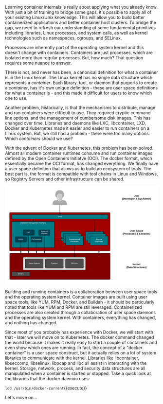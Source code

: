 Learning container internals is really about applying what you already know. With just a bit of training to bridge some gaps, it's possible to apply all of your existing Linux/Unix knowledge. This will allow you to build better containerized applications and better container host clusters. To bridge the gap, we need to refresh our understanding of some fundamental primitives including libraries, Linux processes, and system calls, as well as kernel technologies such as namespaces, cgroups, and SELinux. 

Processes are inherently part of the operating system kernel and this doesn't change with containers. Containers are just processes, which are isolated more than regular processes. But, how much? That question requires some nuance to answer.

There is not, and never has been, a canonical definition for what a container is in the Linux kernel. The Linux kernel has no single data structure which represents a *container*. Each library, tool, or daemon that purports to create a *container*, has it's own unique definition - these are user space definitions for what a container is - and this made it difficult for users to know which one to use.

Another problem, historically, is that the mechanisms to distribute, manage and run containers were difficult to use. They required cryptic command line options, and the management of cumbersome disk images. This has changed over time. Libraries and daemons like LXC, libcontainer, LXD, Docker and Kubernetes made it easier and easier to run containers on a Linux system. But, we still had a problem - there were too many options. Which *containers* should we use?

With the advent of Docker and Kubernetes, this problem has been solved. Almost all modern container runtimes consume and run container images defined by the Open Containers Initiatve (OCI). The docker format, which essentially became the OCI format, has changed everything. We finally have a user space definition that allows us to build an ecosystem of tools. The best part is, the format is compatible with tool chains in Linux and Windows, so Registry Servers and other infrastructure can be shared.

![Container Libraries](../../assets/subsystems/container-internals-lab-1/02-container-libraries.png)

Building and running containers is a collaboration between user space tools and the operating system kernel. Container images are built using user space tools, like YUM, RPM, Docker, and Buildah - it should be particularly noted that tools like YUM and RPM are still leveraged. Containerized processes are also created through a collaboration of user space daemons and the operating system kernel. With containers, everything has changed, and nothing has changed.

Since most of you probably has experience with Docker, we will start with that - later we will move on to Kubernetes. The docker command changed the world because it makes it really easy to start a couple of containers and even show which ones are running. In fact, the concept of a "docker container" is a user space construct, but it actually relies on a lot of system libraries to communicate with the kernel. Libraries like libcontainer, libseccomp, libselinux, libpcap and libc all assist in interacting with the kernel. Storage, network, process, and security data structures are all manipulated when a container is started or stopped. Take a quick look at the libraries that the docker daemon uses:

``ldd /usr/bin/docker-current``{{execute}}

Let's move on...
